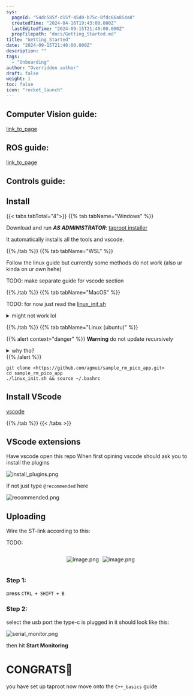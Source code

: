 ```yaml
---
sys:
  pageId: "54dc585f-d15f-45d0-b75c-8fdc66a854a8"
  createdTime: "2024-04-16T19:43:00.000Z"
  lastEditedTime: "2024-09-15T21:40:00.000Z"
  propFilepath: "docs/Getting_Started.md"
title: "Getting_Started"
date: "2024-09-15T21:40:00.000Z"
description: ""
tags:
  - "Onboarding"
author: "Overridden author"
draft: false
weight: 1
toc: false
icon: "rocket_launch"
---
```


## Computer Vision guide:

[link_to_page](86d45bc0-388b-4d26-8848-44f255f73d0e)

## ROS guide:

[link_to_page](3c76c1de-ec8f-46d6-8b0a-294005edc2d5)

## Controls guide:

## Install

{{< tabs tabTotal="4">}}
{{% tab tabName="Windows" %}}

Download and run _**AS ADMINISTRATOR**_: [taproot installer](https://github.com/Thornbots/TeachingFreshies/releases/tag/1.0)

It automatically installs all the tools and vscode.

{{% /tab %}}
{{% tab tabName="WSL" %}}

Follow the linux guide but currently some methods do not work (also ur kinda on ur own hehe)

TODO: make separate guide for vscode section

{{% /tab %}}
{{% tab tabName="MacOS" %}}

TODO: for now just read the [linux_init.sh](https://github.com/agmui/sample_rm_pico_app/blob/main/linux_init.sh)

<details>
<summary>might not work lol</summary>

`brew install libusb pkg-config`

Next install: [vscode](https://code.visualstudio.com/Download)

</details>

{{% /tab %}}
{{% tab tabName="Linux (ubuntu)" %}}

{{% alert context="danger" %}}
**Warning** do not update recursively
<details>
<summary>why tho?</summary>
There are some submodules that may go on for a while (like tinyusb) and I highly
recommend you don't need to get them.
If you want to see what submodules I update just look in `linux_init.sh`
</details>
{{% /alert %}}

```shell
git clone <https://github.com/agmui/sample_rm_pico_app.git>
cd sample_rm_pico_app
./linux_init.sh && source ~/.bashrc
```

## Install VScode

[vscode](https://code.visualstudio.com/Download)

{{% /tab %}}
{{< /tabs >}}

## VScode extensions

Have vscode open this repo
When first opining vscode should ask you to install the plugins

![install_plugins.png](https://prod-files-secure.s3.us-west-2.amazonaws.com/d518164a-d88e-44d1-a4ee-3adb3bd8bce0/89bd30f0-1825-4e77-867b-0a41ce370880/install_plugins.png?X-Amz-Algorithm=AWS4-HMAC-SHA256&X-Amz-Content-Sha256=UNSIGNED-PAYLOAD&X-Amz-Credential=ASIAZI2LB4667W2URWIW%2F20250214%2Fus-west-2%2Fs3%2Faws4_request&X-Amz-Date=20250214T200819Z&X-Amz-Expires=3600&X-Amz-Security-Token=IQoJb3JpZ2luX2VjEAwaCXVzLXdlc3QtMiJHMEUCIQDSm2wxkGFPZGAXnCjqw4%2Bau9Has9aQPw8i0O%2B%2FmrXtNQIgNDRX5sUrloYajhITYnViBHRQOplmxu1qaKcczDW8Lf0q%2FwMINRAAGgw2Mzc0MjMxODM4MDUiDIFcqKKkqE4BcbfbNircAxK3wLWJosX4nZO62E%2Bj6S9t5sPVgfkzLv4ep4pYFDm2VV26iJBIOl5l2VXEgzaBIlEjwaKMbydSQmNWGRMHHvp8rirhTUxrVYWaAwrqcIXI7fybziLq1%2Fqy9U6kUS73rtkatucZYRpFeEpN1yZMr3A4fePdt4OgOEDyNSK1cryAZXuqzAprLX42WoyBUUtV6Ay3e04L%2B4uITzTTliJQh8CM9ba4CdJb6bPvEs%2BmEwMtQzXTwiF6ng5DFuG5mz7BGRlA%2B9TWampA9DJzrYQZiu4vWyRVEx4CzJJ0vxt23zvIeKbaLeFyIs5u9vE0B8etqMUhYLRzag%2BfQn%2BK9qNVujA212fqGnWRZbkj6qmFat%2FHYhvAA%2BXgnwBWKAlB%2FeKqrxRWMOk%2Fz%2F1Ta2huLZwkgR4BWphfsgdfeDyHWvXZr73tGNrx9X98sbJcvu8kqV%2B7a5DVVmWDhrQgLtR6dGx07hlIg%2BHeWb357vQ42S6w1eMbA4EgrwdgowtWnxgajJ9YL6cQf%2FaaMvQd%2FO5qTPmWjKEennODd4n3QwOxFdvwQJvwU2ie5snm%2BaYcadqoSMLq3AO33XJimW0UX%2BbvvMd69RI0W5qX%2FCvEjgESlQ8N0hebPJApdSum4DBQfxHlMLi2vr0GOqUB2SwdFlJi56o%2BNkzNv3Rkld8O1h%2BSPuhk73k0WASGNHyKRlfu5YzB6JJ8yt6KI828hOzI1Mv6f2lCpMVfRY5KVa%2FO6UeAri%2BInPKFLRU6AewJ0Sd8xZ7X9hn3vCeDxQfAyTcd%2FF5asPz%2BgYoEB%2BPJq1tzewCw%2BV7CYGW6oXCBbJwMhSgrKnt8YYyQ%2Be6mXR9g8Ynynx9MFfOtUuIK66NlR76iwYMT&X-Amz-Signature=a45cf36c5caa91ba93a622548d1ff7d9e51f57887b328199b85ed093191987df&X-Amz-SignedHeaders=host&x-id=GetObject)

If not just type `@recommended` here  

![recommended.png](https://prod-files-secure.s3.us-west-2.amazonaws.com/d518164a-d88e-44d1-a4ee-3adb3bd8bce0/61e661e9-5d85-4dfc-be0d-8d2097a5e793/recommended.png?X-Amz-Algorithm=AWS4-HMAC-SHA256&X-Amz-Content-Sha256=UNSIGNED-PAYLOAD&X-Amz-Credential=ASIAZI2LB4667W2URWIW%2F20250214%2Fus-west-2%2Fs3%2Faws4_request&X-Amz-Date=20250214T200819Z&X-Amz-Expires=3600&X-Amz-Security-Token=IQoJb3JpZ2luX2VjEAwaCXVzLXdlc3QtMiJHMEUCIQDSm2wxkGFPZGAXnCjqw4%2Bau9Has9aQPw8i0O%2B%2FmrXtNQIgNDRX5sUrloYajhITYnViBHRQOplmxu1qaKcczDW8Lf0q%2FwMINRAAGgw2Mzc0MjMxODM4MDUiDIFcqKKkqE4BcbfbNircAxK3wLWJosX4nZO62E%2Bj6S9t5sPVgfkzLv4ep4pYFDm2VV26iJBIOl5l2VXEgzaBIlEjwaKMbydSQmNWGRMHHvp8rirhTUxrVYWaAwrqcIXI7fybziLq1%2Fqy9U6kUS73rtkatucZYRpFeEpN1yZMr3A4fePdt4OgOEDyNSK1cryAZXuqzAprLX42WoyBUUtV6Ay3e04L%2B4uITzTTliJQh8CM9ba4CdJb6bPvEs%2BmEwMtQzXTwiF6ng5DFuG5mz7BGRlA%2B9TWampA9DJzrYQZiu4vWyRVEx4CzJJ0vxt23zvIeKbaLeFyIs5u9vE0B8etqMUhYLRzag%2BfQn%2BK9qNVujA212fqGnWRZbkj6qmFat%2FHYhvAA%2BXgnwBWKAlB%2FeKqrxRWMOk%2Fz%2F1Ta2huLZwkgR4BWphfsgdfeDyHWvXZr73tGNrx9X98sbJcvu8kqV%2B7a5DVVmWDhrQgLtR6dGx07hlIg%2BHeWb357vQ42S6w1eMbA4EgrwdgowtWnxgajJ9YL6cQf%2FaaMvQd%2FO5qTPmWjKEennODd4n3QwOxFdvwQJvwU2ie5snm%2BaYcadqoSMLq3AO33XJimW0UX%2BbvvMd69RI0W5qX%2FCvEjgESlQ8N0hebPJApdSum4DBQfxHlMLi2vr0GOqUB2SwdFlJi56o%2BNkzNv3Rkld8O1h%2BSPuhk73k0WASGNHyKRlfu5YzB6JJ8yt6KI828hOzI1Mv6f2lCpMVfRY5KVa%2FO6UeAri%2BInPKFLRU6AewJ0Sd8xZ7X9hn3vCeDxQfAyTcd%2FF5asPz%2BgYoEB%2BPJq1tzewCw%2BV7CYGW6oXCBbJwMhSgrKnt8YYyQ%2Be6mXR9g8Ynynx9MFfOtUuIK66NlR76iwYMT&X-Amz-Signature=0cc65da0f4ea3a0e0df3c3d0f2a551826a9491c907b9dea904a82fe4001deb27&X-Amz-SignedHeaders=host&x-id=GetObject)

## Uploading

Wire the ST-link according to this:

TODO:

<div style="display: flex;flex-direction: row; column-gap:10px; max-width: 630px;justify-content: center;">
<div>

![image.png](https://prod-files-secure.s3.us-west-2.amazonaws.com/d518164a-d88e-44d1-a4ee-3adb3bd8bce0/210ecb78-1116-4d7b-b9b7-2292f66fa2c2/image.png?X-Amz-Algorithm=AWS4-HMAC-SHA256&X-Amz-Content-Sha256=UNSIGNED-PAYLOAD&X-Amz-Credential=ASIAZI2LB4664ZEFI6M7%2F20250214%2Fus-west-2%2Fs3%2Faws4_request&X-Amz-Date=20250214T200822Z&X-Amz-Expires=3600&X-Amz-Security-Token=IQoJb3JpZ2luX2VjEAwaCXVzLXdlc3QtMiJHMEUCICfcYzI9GiS9%2BQJn2pGKYMQukrSUzGXlC5DecdROY03RAiEAq4TirvCL1RCDm3fijzliRLhJE%2BBJSxfYgh%2B0J14UlIkq%2FwMINRAAGgw2Mzc0MjMxODM4MDUiDH2xDMvsXlmyJVVXtyrcA3gz%2FAPFw7ua8bEYQvxmpEMhC6D4BiNVJrMA%2BcWKFpJPy0eOpkSjNCU5s8J%2BOU8%2F1pLedo1tSNQT8W6E32HPZK2R37k9r1Vt7czlfzdkNsS%2B1lzvcIBzfQfQQKcB%2FtJIB1MRBsi%2F3BnNf0qwaeau%2FkxhJ7dctN4KNkHTS0b3vupp1MYG%2Fpm4%2BEw%2FPwbpPluffD8YkFXevztjLU5OF0B7P%2BcPtEDT3M%2BM0Q0RR6Rjke1f76vl79gyCt7z3RKrJ%2BdxJstFJ6Mf8%2BALY%2FynU%2FJdd%2F1nHz1%2FRlxoSiJw7iwoi5wddqj5pkSvTHPHL%2BujZOofNWPrT2iRtTdQx1sDYwbC6nObWA%2BK%2FP4DggraarOtX1%2BPj%2Fkh4rzn2zWBt415gM1v8j2YrgRWypjw4nPG9l2eViVIabfAk%2B04w44aXTTaTBmV%2FD4BSS9Iv%2FqEfiVWFv5bx4oEZ2f0CxYyGuvrqIS%2FnBoIgd3e%2BLWgIYMPO0PKbiQywfzMRdaE%2Fv6fufBX9roWasBWjS%2FWhB6xGEzLis7uCbk8d3G9%2FVueDBTLBVjrrwtGTsdJpv8SwJ6oWKOjtOW4gfbNvI3Rvk2uVQplQ5drnvKXhYTpnd4%2FTzqVXuxmpGioI9adNhMarCp3Lqo5MIG2vr0GOqUBIyxSpLdD6b83o%2BTj51ht1jQMMKmKDSDBtiZFWFz2vL9wyYXxsEQv9Tk2dRgREcrc1zvGQQK0KmYslV7V%2FVYr8tsiHIXI3%2By426ziCPz1NMHypUrETN2hkcv9%2BFsbW2fY6WK6X4bfJ%2BrJ1uBzhoJCMgNlkWe0%2Btge38ZTWtkuyid1r0ep8xmhW5E%2Fpxg2tFWvU7gjSGIOP86vyikRCucN6ZrSgak9&X-Amz-Signature=960ae0ba6fedea413ac81aae3dc2126d52d94bd9d51fd00c34ca345a35cef64b&X-Amz-SignedHeaders=host&x-id=GetObject)

</div>
<div>

![image.png](https://prod-files-secure.s3.us-west-2.amazonaws.com/d518164a-d88e-44d1-a4ee-3adb3bd8bce0/33a0fd0f-8ca6-4a86-8e09-26e95ded1fff/image.png?X-Amz-Algorithm=AWS4-HMAC-SHA256&X-Amz-Content-Sha256=UNSIGNED-PAYLOAD&X-Amz-Credential=ASIAZI2LB466R4JNQHBM%2F20250214%2Fus-west-2%2Fs3%2Faws4_request&X-Amz-Date=20250214T200822Z&X-Amz-Expires=3600&X-Amz-Security-Token=IQoJb3JpZ2luX2VjEAwaCXVzLXdlc3QtMiJHMEUCIE%2FmGLG5Hygjh%2FKt1MHJtSpT26t2PAIzn2RN0U0SmiHjAiEA966nsCOEQG6TXwqkKG7xPuZ6tQf%2FsnOTflo2nEb7mO4q%2FwMINRAAGgw2Mzc0MjMxODM4MDUiDJLFFsHHyu1MkcXIESrcA04bvKkVPwX%2BDE3UvoadOV5pYcK5lzP3yEJlhsSkOMEA%2Ft6hMJgD5qj9pp0YT8hjQwaglDe%2BrdeaAgE7C2v4S7LNDjKy3NmejWTipjCSpe90%2FYCAgQzNuL0p5Uu1LxbawICv2A51B4Jr5lUleu8LNWhoHn0abo9l3Kq4mnMlDBPsV9S35FKeoZ2uEV6AqP%2BZ5luzmEkncMpQg1UfWEHaB%2Fs2OPP2iy9oWe3VmtdhsZd2w4%2BMfdVGoybJvEG%2FLvcISkMt9mwcnDX%2BVNACqYEXZpiwTrMysOoiJhHjpIq86GH76tYn3hDJ7%2B0vCCUrXPkleqgZIBbCCjK39fy%2FRY%2BYpYeSUKiIGBpj6S%2B1FmVL7q7YA6oenZeNJLVXhB%2Bcy2Q8D6o5oGw0HrUm%2FfdLOZ0xy1kqsnW%2BuaL2%2BDxxCLSZviv1Nnd7LdPkPWdC0aE14IDHah0b1im%2FTUBFJ3KPcQWsNs0%2Bvu8ylx%2BoUpZYKj9DNQ2AEDSiANG%2BeavubT3WSTvHgyHGEv%2FM1N1gOdVi5rs3ks0rK8k93x7vmvdS0fB%2BIsHnxiZ4CcT5C1kSK1OmUgWUlB07rPm04EiUv%2FfQ4Cqq3rgzlgu%2FTr%2FzmWnPQrJX7GUiWvyLnzz%2Fh84pHUR3MLi2vr0GOqUB%2FcFTjy6Xp9GbgMETU6EX8QU3tlBROieFhQGbDS8ZvkqnYdfG20t32bBeMR3SiFAeTSCAhng9lapD9aYgZaE3p%2FmEyN7FiFOPzxSd125ywKPhzg%2BJHU51cDJX%2Bx9Wv3X%2BGtHm3%2BwSRaA6n5OBW38UBPWBsBFjhZR1zn7u%2FCa6DZO13cdpM2OSytgqYSFwBNcAvoMR61Fj%2Bm0knQfCflOqAX%2BRxVg1&X-Amz-Signature=76ef2d2334838b185a51882a393e1013c63597d73ac9aea6c889d642d2179442&X-Amz-SignedHeaders=host&x-id=GetObject)

</div>
</div>

### Step 1:

press `CTRL + SHIFT + B`

### Step 2:

select the usb port the type-c is plugged in it should look like this:

![serial_monitor.png](https://prod-files-secure.s3.us-west-2.amazonaws.com/d518164a-d88e-44d1-a4ee-3adb3bd8bce0/f03f4774-05d4-4393-b6a0-d5efb6d315ab/serial_monitor.png?X-Amz-Algorithm=AWS4-HMAC-SHA256&X-Amz-Content-Sha256=UNSIGNED-PAYLOAD&X-Amz-Credential=ASIAZI2LB4667W2URWIW%2F20250214%2Fus-west-2%2Fs3%2Faws4_request&X-Amz-Date=20250214T200819Z&X-Amz-Expires=3600&X-Amz-Security-Token=IQoJb3JpZ2luX2VjEAwaCXVzLXdlc3QtMiJHMEUCIQDSm2wxkGFPZGAXnCjqw4%2Bau9Has9aQPw8i0O%2B%2FmrXtNQIgNDRX5sUrloYajhITYnViBHRQOplmxu1qaKcczDW8Lf0q%2FwMINRAAGgw2Mzc0MjMxODM4MDUiDIFcqKKkqE4BcbfbNircAxK3wLWJosX4nZO62E%2Bj6S9t5sPVgfkzLv4ep4pYFDm2VV26iJBIOl5l2VXEgzaBIlEjwaKMbydSQmNWGRMHHvp8rirhTUxrVYWaAwrqcIXI7fybziLq1%2Fqy9U6kUS73rtkatucZYRpFeEpN1yZMr3A4fePdt4OgOEDyNSK1cryAZXuqzAprLX42WoyBUUtV6Ay3e04L%2B4uITzTTliJQh8CM9ba4CdJb6bPvEs%2BmEwMtQzXTwiF6ng5DFuG5mz7BGRlA%2B9TWampA9DJzrYQZiu4vWyRVEx4CzJJ0vxt23zvIeKbaLeFyIs5u9vE0B8etqMUhYLRzag%2BfQn%2BK9qNVujA212fqGnWRZbkj6qmFat%2FHYhvAA%2BXgnwBWKAlB%2FeKqrxRWMOk%2Fz%2F1Ta2huLZwkgR4BWphfsgdfeDyHWvXZr73tGNrx9X98sbJcvu8kqV%2B7a5DVVmWDhrQgLtR6dGx07hlIg%2BHeWb357vQ42S6w1eMbA4EgrwdgowtWnxgajJ9YL6cQf%2FaaMvQd%2FO5qTPmWjKEennODd4n3QwOxFdvwQJvwU2ie5snm%2BaYcadqoSMLq3AO33XJimW0UX%2BbvvMd69RI0W5qX%2FCvEjgESlQ8N0hebPJApdSum4DBQfxHlMLi2vr0GOqUB2SwdFlJi56o%2BNkzNv3Rkld8O1h%2BSPuhk73k0WASGNHyKRlfu5YzB6JJ8yt6KI828hOzI1Mv6f2lCpMVfRY5KVa%2FO6UeAri%2BInPKFLRU6AewJ0Sd8xZ7X9hn3vCeDxQfAyTcd%2FF5asPz%2BgYoEB%2BPJq1tzewCw%2BV7CYGW6oXCBbJwMhSgrKnt8YYyQ%2Be6mXR9g8Ynynx9MFfOtUuIK66NlR76iwYMT&X-Amz-Signature=af153c8a291b2a27de9a4db52c5541b18d26659145341d8dc148b499492dc3f7&X-Amz-SignedHeaders=host&x-id=GetObject)

then hit **Start Monitoring**

# CONGRATS🎉

you have set up taproot now move onto the `C++_basics` guide
